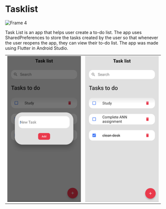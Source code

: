 # Tasklist

![Frame 4](https://user-images.githubusercontent.com/80661549/229415655-2090bbde-73ef-4986-8741-0f58b1be1e7d.png)

Task List is an app that helps user create a to-do list. The app uses SharedPreferences to store the tasks created by the user so that whenever the user reopens the app, they can view their to-do list. The app was made using Flutter in Android Studio.

<table>
  <tr>
    <td><img src="screenshots/Screenshot_20230403-104257_2.png" width=270 ></td>
    <td><img src="screenshots/Screenshot_20230403-104304_3.png" width=270 ></td>
  </tr>
 </table>
